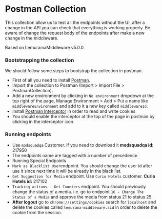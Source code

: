 # Postman Collection

This collection allow us to test all the endpoints without the UI, after a change in the API you can check that everything is working properly. Be aware of change the request body of the endpoints after make a new change in the middleware.

Based on LemuramaMiddleware v5.0.0
### Bootstrapping the collection

We should follow some steps to bootstrap the collection in postman.

  * First of all you need to install [Postman](https://chrome.google.com/webstore/detail/postman/fhbjgbiflinjbdggehcddcbncdddomop?hl=en).
  * Import the collection to Postman (Import > Import File > PostmanCollection).
  * Add a new environment by clicking in `No environment` dropdown at the top right of the page, Manage Environment > Add > Put a name like `middlewareEnvironment` and add to it a new key called `middlewareId`.
  * Install [Postman Interceptor](https://chrome.google.com/webstore/detail/postman-interceptor/aicmkgpgakddgnaphhhpliifpcfhicfo?hl=en)
  in order to read and write cookies.
  * You should enable the interceptor at the top of the page in postman by clicking in the interceptor icon.

### Running endpoints

  * Use `modsquadqa` Customer. If you need to download it **modsquadqa id:** 217950
  * The endpoints name are tagged with a number of precedence.
  * Running Special Endpoints
   * `Mark as Blacklist User`endpoint. You should change the user id after use it since next time it will be already in the black list.
   * `Get Suggestion for Media` endpoint. Use `Curio Hotels` customer. **Curio Hotels id:** 217102
   * `Tracking actions - Get Counters` endpoint. You should previously change the status of a media. i.e. go to endpoint `10 - Change The Status of a Media` and approve the media from status 21 to status 25.
  * **After logout** go to `chrome://settings/cookies` search for `localhost` and delete the cookies called `lemurama-middleware.sid` in order to delete the cookie from the session.
